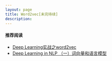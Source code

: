 ```yaml
---
layout: page
title: Word2vec[未完待续]
description:
---
```


#### 推荐阅读
- [Deep Learning实战之word2vec](http://techblog.youdao.com/?p=915)
- [Deep Learning in NLP （一）词向量和语言模型](http://licstar.net/archives/328)

####

<!-- 1. 什么是word2vec?
google2013年开源的将词表征为数值向量的高效工具，分为CBOW和Skip-Gram两种模型。

2. 词向量的表示方法有哪些？
- one-hot,无法捕捉词间相似度
- distributed representation,将词映射为K维实数向量

3. 统计语言模型有哪些？
- 上下文无关模型
- n-gram模型(2,3gram较多)
- n-pos模型(n-gram给词分了词类)
- 基于决策树的语言模型？
- 最大熵模型？
- 自适应语言模型

4. NNLM是什么？
是指神经网络语言模型，其采用distributed representation -->
